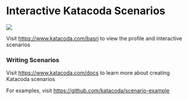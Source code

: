 # Interactive Katacoda Scenarios

[![](http://shields.katacoda.com/katacoda/basri/count.svg)](https://www.katacoda.com/basri "Get your profile on Katacoda.com")

Visit https://www.katacoda.com/basri to view the profile and interactive scenarios

### Writing Scenarios
Visit https://www.katacoda.com/docs to learn more about creating Katacoda scenarios

For examples, visit https://github.com/katacoda/scenario-example
